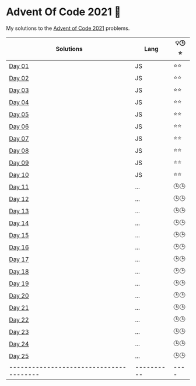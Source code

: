 # Advent Of Code 2021 🎄

My solutions to the [Advent of Code 2021](https://adventofcode.com/2021) problems.

| Solutions                               | Lang       | 💡🕒⭐ |
| --------------------------------------- | ---------- | ---- |
| [Day 01](./src/day01/)                  | JS         | ⭐⭐ |
| [Day 02](./src/day02/)                  | JS         | ⭐⭐ |
| [Day 03](./src/day03/)                  | JS         | ⭐⭐ |
| [Day 04](./src/day04/)                  | JS         | ⭐⭐ |
| [Day 05](./src/day05/)                  | JS         | ⭐⭐ |
| [Day 06](./src/day06/)                  | JS         | ⭐⭐ |
| [Day 07](./src/day07/)                  | JS         | ⭐⭐ |
| [Day 08](./src/day08/)                  | JS         | ⭐⭐ |
| [Day 09](./src/day09/)                  | JS         | ⭐⭐ |
| [Day 10](./src/day10/)                  | JS         | ⭐⭐ |
| [Day 11](./src/day11/)                  | ...        | 🕒🕒 |
| [Day 12](./src/day12/)                  | ...        | 🕒🕒 |
| [Day 13](./src/day13/)                  | ...        | 🕒🕒 |
| [Day 14](./src/day14/)                  | ...        | 🕒🕒 |
| [Day 15](./src/day15/)                  | ...        | 🕒🕒 |
| [Day 16](./src/day16/)                  | ...        | 🕒🕒 |
| [Day 17](./src/day17/)                  | ...        | 🕒🕒 |
| [Day 18](./src/day18/)                  | ...        | 🕒🕒 |
| [Day 19](./src/day19/)                  | ...        | 🕒🕒 |
| [Day 20](./src/day20/)                  | ...        | 🕒🕒 |
| [Day 21](./src/day21/)                  | ...        | 🕒🕒 |
| [Day 22](./src/day22/)                  | ...        | 🕒🕒 |
| [Day 23](./src/day23/)                  | ...        | 🕒🕒 |
| [Day 24](./src/day24/)                  | ...        | 🕒🕒 |
| [Day 25](./src/day25/)                  | ...        | 🕒🕒 |
| --------------------------------------- | ---------- | ---- |
